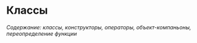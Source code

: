 # Классы    
###### Содержание: классы, конструкторы, операторы, объект-компаньоны, переопределение функции

